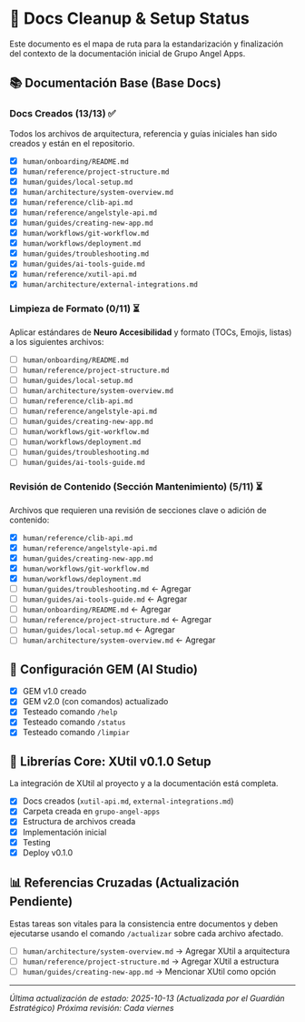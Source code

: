 # 🧹 Docs Cleanup & Setup Status

Este documento es el mapa de ruta para la estandarización y finalización del contexto de la documentación inicial de Grupo Angel Apps.

## 📚 Documentación Base (Base Docs)

### Docs Creados (13/13) ✅

Todos los archivos de arquitectura, referencia y guías iniciales han sido creados y están en el repositorio.

- [x] `human/onboarding/README.md`
- [x] `human/reference/project-structure.md`
- [x] `human/guides/local-setup.md`
- [x] `human/architecture/system-overview.md`
- [x] `human/reference/clib-api.md`
- [x] `human/reference/angelstyle-api.md`
- [x] `human/guides/creating-new-app.md`
- [x] `human/workflows/git-workflow.md`
- [x] `human/workflows/deployment.md`
- [x] `human/guides/troubleshooting.md`
- [x] `human/guides/ai-tools-guide.md`
- [x] `human/reference/xutil-api.md`
- [x] `human/architecture/external-integrations.md`

### Limpieza de Formato (0/11) ⏳

Aplicar estándares de **Neuro Accesibilidad** y formato (TOCs, Emojis, listas) a los siguientes archivos:

- [ ] `human/onboarding/README.md`
- [ ] `human/reference/project-structure.md`
- [ ] `human/guides/local-setup.md`
- [ ] `human/architecture/system-overview.md`
- [ ] `human/reference/clib-api.md`
- [ ] `human/reference/angelstyle-api.md`
- [ ] `human/guides/creating-new-app.md`
- [ ] `human/workflows/git-workflow.md`
- [ ] `human/workflows/deployment.md`
- [ ] `human/guides/troubleshooting.md`
- [ ] `human/guides/ai-tools-guide.md`

### Revisión de Contenido (Sección Mantenimiento) (5/11) ⏳

Archivos que requieren una revisión de secciones clave o adición de contenido:

- [x] `human/reference/clib-api.md`
- [x] `human/reference/angelstyle-api.md`
- [x] `human/guides/creating-new-app.md`
- [x] `human/workflows/git-workflow.md`
- [x] `human/workflows/deployment.md`
- [ ] `human/guides/troubleshooting.md` ← Agregar
- [ ] `human/guides/ai-tools-guide.md` ← Agregar
- [ ] `human/onboarding/README.md` ← Agregar
- [ ] `human/reference/project-structure.md` ← Agregar
- [ ] `human/guides/local-setup.md` ← Agregar
- [ ] `human/architecture/system-overview.md` ← Agregar

## 🤖 Configuración GEM (AI Studio)

- [x] GEM v1.0 creado
- [x] GEM v2.0 (con comandos) actualizado
- [x] Testeado comando `/help`
- [x] Testeado comando `/status` 
- [x] Testeado comando `/limpiar`

## 🔧 Librerías Core: XUtil v0.1.0 Setup

La integración de XUtil al proyecto y a la documentación está completa.

- [x] Docs creados (`xutil-api.md`, `external-integrations.md`)
- [x] Carpeta creada en `grupo-angel-apps`
- [x] Estructura de archivos creada
- [x] Implementación inicial
- [x] Testing
- [x] Deploy v0.1.0

## 📊 Referencias Cruzadas (Actualización Pendiente)

Estas tareas son vitales para la consistencia entre documentos y deben ejecutarse usando el comando `/actualizar` sobre cada archivo afectado.

- [ ] `human/architecture/system-overview.md` → Agregar XUtil a arquitectura
- [ ] `human/reference/project-structure.md` → Agregar XUtil a estructura
- [ ] `human/guides/creating-new-app.md` → Mencionar XUtil como opción

---

_Última actualización de estado: 2025-10-13 (Actualizada por el Guardián Estratégico)_
_Próxima revisión: Cada viernes_